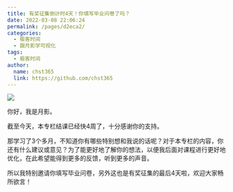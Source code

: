 ```yaml
---
title: 有奖征集倒计时4天！你填写毕业问卷了吗？
date: 2022-03-08 22:06:24
permalink: /pages/d2eca2/
categories: 
  - 极客时间
  - 跟月影学可视化
tags: 
  - 极客时间
author: 
  name: chst365
  link: https://github.com/chst365
---
```

![](https://cdn.jsdelivr.net/gh/chst365/bolgImgs/imgs/topImgs/41.jpg)
<p>你好，我是月影。</p><p>截至今天，本专栏结课已经快4周了，十分感谢你的支持。</p><p>那学习了3个多月，不知道你有哪些特别想和我说的话呢？对于本专栏的内容，你还有什么建议或意见？为了能更好地了解你的想法，以便我后面对课程进行更好地优化，在此希望能得到更多的反馈，听到更多的声音。</p><p>所以我特别邀请你填写毕业问卷，另外这也是有奖征集的最后4天啦，欢迎大家畅所欲言！</p><p><a href="https://jinshuju.net/f/d976Ed"><img src="https://static001.geekbang.org/resource/image/be/41/be76aef82eaa2bd163094b638499ef41.jpg" alt=""></a></p><!-- [[[read_end]]] -->